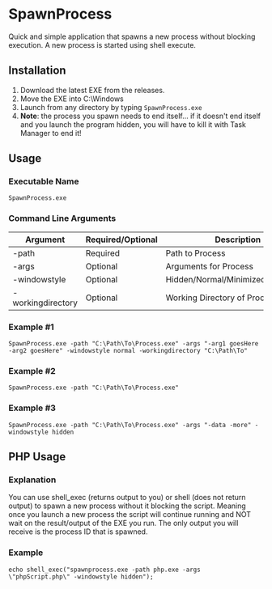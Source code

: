 # SpawnProcess
Quick and simple application that spawns a new process without blocking execution.  A new process is started using shell execute.

## Installation
1. Download the latest EXE from the releases.
2. Move the EXE into C:\Windows
3. Launch from any directory by typing `SpawnProcess.exe`
4. **Note**: the process you spawn needs to end itself... if it doesn't end itself and you launch the program hidden, you will have to kill it with Task Manager to end it!

## Usage
### Executable Name
`SpawnProcess.exe`
### Command Line Arguments

|Argument|Required/Optional|Description|
|--|--|--|
|-path|Required|Path to Process|
|-args|Optional|Arguments for Process|
|-windowstyle|Optional|Hidden/Normal/Minimized/Maximized|
|-workingdirectory|Optional|Working Directory of Process|

### Example #1
`SpawnProcess.exe -path "C:\Path\To\Process.exe" -args "-arg1 goesHere -arg2 goesHere" -windowstyle normal -workingdirectory "C:\Path\To"`

### Example #2
`SpawnProcess.exe -path "C:\Path\To\Process.exe"`

### Example #3
`SpawnProcess.exe -path "C:\Path\To\Process.exe" -args "-data -more" -windowstyle hidden`

## PHP Usage

### Explanation
You can use shell_exec (returns output to you) or shell (does not return output) to spawn a new process without it blocking the script. Meaning once you launch a new process the script will continue running and NOT wait on the result/output of the EXE you run. The only output you will receive is the process ID that is spawned.

### Example
`echo shell_exec("spawnprocess.exe -path php.exe -args \"phpScript.php\" -windowstyle hidden");`
